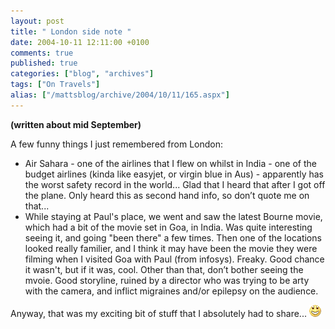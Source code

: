```yaml
---
layout: post
title: " London side note "
date: 2004-10-11 12:11:00 +0100
comments: true
published: true
categories: ["blog", "archives"]
tags: ["On Travels"]
alias: ["/mattsblog/archive/2004/10/11/165.aspx"]
---
```

<!-- more -->

<P><STRONG>(written about mid September)</STRONG></FONT></P>
 <P>A few funny things I just remembered from London:</P>
 <P>
 <UL>
 <LI>Air Sahara - one of the airlines that I flew on whilst in India - one of the budget airlines (kinda like easyjet, or virgin blue in Aus) - apparently has the worst safety record in the world... Glad that I heard that after I got off the plane. Only heard this as second hand info, so don&#8217;t quote me on that...</LI>
 <LI>While staying at Paul's place, we went and saw the latest Bourne movie, which had a bit of the movie set in Goa, in India. Was quite interesting seeing it, and going "been there" a few times. Then one of the locations looked really familier, and I think it may have been the movie they were filming when I visited Goa with Paul (from infosys). Freaky. Good chance it wasn't, but if it was, cool. Other than that, don&#8217;t bother seeing the mvoie. Good storyline, ruined by a director who was trying to be arty with the camera, and inflict migraines and/or epilepsy on the audience.</LI></UL>
 <P></P>
 <P>Anyway, that was my exciting bit of stuff that I absolutely had to share... <IMG alt=":D" class="emoticon" src="/images/emotions/emotion-2.gif"></P>
